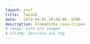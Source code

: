 ```yaml
---
layout: post
title:  Tananã
date:   2019-04-01 10:00:00 -0300
description: Chamadinha caça-clique
# image: path pra imagem
# altimg: descreva sua img
---
```

